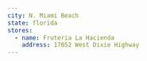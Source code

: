 ```yaml
---
city: N. Miami Beach
state: florida
stores:
  - name: Fruteria La Hacienda
    address: 17052 West Dixie Highway
---
```

